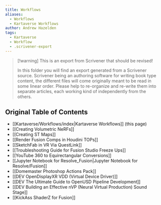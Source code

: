 ```yaml
---
title: Workflows
aliases:
  - Workflows
  - Kartaverse Workflows
author: Andrew Hazelden
tags:
  - Kartaverse
  - Workflow
  - .scrivener-export
---
```


> [!warning] This is an export from Scrivener that should be revised!
>
> In this folder you will find an export generated from a Scrivener source. Scrivener being an authoring software for writing book type content, the different files will come originally meant to be read in some linear order. Please help to re-organize and re-write them into separate articles, each working kind of independently from the others.

## Original Table of Contents

- [[Kartaverse/Workflows/index|Kartaverse Workflows]] (this page)
- [[Creating Volumetric NeRFs]]
- [[Creating ST Maps]]
- [[Render Fusion Comps in Houdini TOPs]]
- [[SketchFab in VR Via QuestLink]]
- [[Troubleshooting Guide for Fusion Studio Freeze Ups]]
- [[YouTube 360 to Equirectangular Conversions]]
- [[Jupyter Notebook for Resolve_Fusion|Jupyter Notebook for Resolve/Fusion]]
- [[Domemaster Photoshop Actions Pack]]
- [[DEV OpenDisplayXR VDD (Virtual Device Driver)]]
- [[DEV The Ultimate Guide to OpenUSD Pipeline Development]]
- [[DEV Building an Effective nVP (Neural Virtual Production) Sound Stage]]
- [[KickAss ShaderZ for Fusion]]
